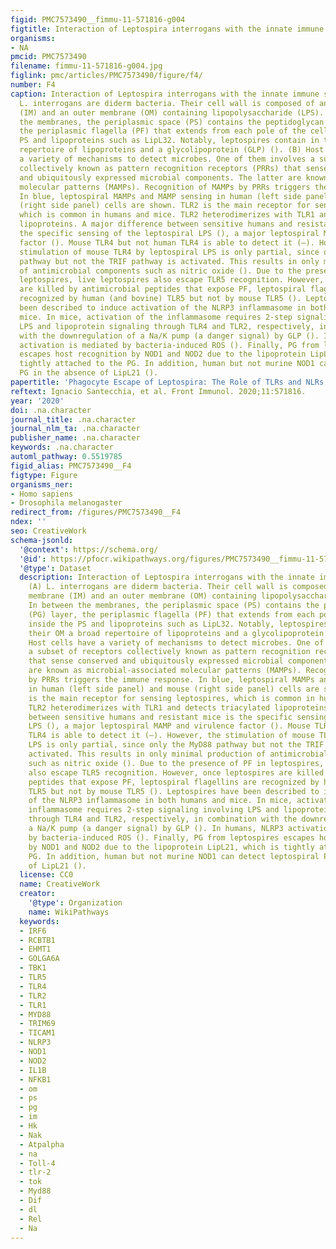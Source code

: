 ```yaml
---
figid: PMC7573490__fimmu-11-571816-g004
figtitle: Interaction of Leptospira interrogans with the innate immune system
organisms:
- NA
pmcid: PMC7573490
filename: fimmu-11-571816-g004.jpg
figlink: pmc/articles/PMC7573490/figure/f4/
number: F4
caption: Interaction of Leptospira interrogans with the innate immune system. (A)
  L. interrogans are diderm bacteria. Their cell wall is composed of an inner membrane
  (IM) and an outer membrane (OM) containing lipopolysaccharide (LPS). In between
  the membranes, the periplasmic space (PS) contains the peptidoglycan (PG) layer,
  the periplasmic flagella (PF) that extends from each pole of the cell inside the
  PS and lipoproteins such as LipL32. Notably, leptospires contain in their OM a broad
  repertoire of lipoproteins and a glycolipoprotein (GLP) (). (B) Host cells have
  a variety of mechanisms to detect microbes. One of them involves a subset of receptors
  collectively known as pattern recognition receptors (PRRs) that sense conserved
  and ubiquitously expressed microbial components. The latter are known as microbial-associated
  molecular patterns (MAMPs). Recognition of MAMPs by PRRs triggers the immune response.
  In blue, leptospiral MAMPs and MAMP sensing in human (left side panel) and mouse
  (right side panel) cells are shown. TLR2 is the main receptor for sensing leptospires,
  which is common in humans and mice. TLR2 heterodimerizes with TLR1 and detects triacylated
  lipoproteins. A major difference between sensitive humans and resistant mice is
  the specific sensing of the leptospiral LPS (), a major leptospiral MAMP and virulence
  factor (). Mouse TLR4 but not human TLR4 is able to detect it (–). However, the
  stimulation of mouse TLR4 by leptospiral LPS is only partial, since only the MyD88
  pathway but not the TRIF pathway is activated. This results in only minimal production
  of antimicrobial components such as nitric oxide (). Due to the presence of PF in
  leptospires, live leptospires also escape TLR5 recognition. However, once leptospires
  are killed by antimicrobial peptides that expose PF, leptospiral flagellins are
  recognized by human (and bovine) TLR5 but not by mouse TLR5 (). Leptospires have
  been described to induce activation of the NLRP3 inflammasome in both humans and
  mice. In mice, activation of the inflammasome requires 2-step signaling involving
  LPS and lipoprotein signaling through TLR4 and TLR2, respectively, in combination
  with the downregulation of a Na/K pump (a danger signal) by GLP (). In humans, NLRP3
  activation is mediated by bacteria-induced ROS (). Finally, PG from leptospires
  escapes host recognition by NOD1 and NOD2 due to the lipoprotein LipL21, which is
  tightly attached to the PG. In addition, human but not murine NOD1 can detect leptospiral
  PG in the absence of LipL21 ().
papertitle: 'Phagocyte Escape of Leptospira: The Role of TLRs and NLRs.'
reftext: Ignacio Santecchia, et al. Front Immunol. 2020;11:571816.
year: '2020'
doi: .na.character
journal_title: .na.character
journal_nlm_ta: .na.character
publisher_name: .na.character
keywords: .na.character
automl_pathway: 0.5519785
figid_alias: PMC7573490__F4
figtype: Figure
organisms_ner:
- Homo sapiens
- Drosophila melanogaster
redirect_from: /figures/PMC7573490__F4
ndex: ''
seo: CreativeWork
schema-jsonld:
  '@context': https://schema.org/
  '@id': https://pfocr.wikipathways.org/figures/PMC7573490__fimmu-11-571816-g004.html
  '@type': Dataset
  description: Interaction of Leptospira interrogans with the innate immune system.
    (A) L. interrogans are diderm bacteria. Their cell wall is composed of an inner
    membrane (IM) and an outer membrane (OM) containing lipopolysaccharide (LPS).
    In between the membranes, the periplasmic space (PS) contains the peptidoglycan
    (PG) layer, the periplasmic flagella (PF) that extends from each pole of the cell
    inside the PS and lipoproteins such as LipL32. Notably, leptospires contain in
    their OM a broad repertoire of lipoproteins and a glycolipoprotein (GLP) (). (B)
    Host cells have a variety of mechanisms to detect microbes. One of them involves
    a subset of receptors collectively known as pattern recognition receptors (PRRs)
    that sense conserved and ubiquitously expressed microbial components. The latter
    are known as microbial-associated molecular patterns (MAMPs). Recognition of MAMPs
    by PRRs triggers the immune response. In blue, leptospiral MAMPs and MAMP sensing
    in human (left side panel) and mouse (right side panel) cells are shown. TLR2
    is the main receptor for sensing leptospires, which is common in humans and mice.
    TLR2 heterodimerizes with TLR1 and detects triacylated lipoproteins. A major difference
    between sensitive humans and resistant mice is the specific sensing of the leptospiral
    LPS (), a major leptospiral MAMP and virulence factor (). Mouse TLR4 but not human
    TLR4 is able to detect it (–). However, the stimulation of mouse TLR4 by leptospiral
    LPS is only partial, since only the MyD88 pathway but not the TRIF pathway is
    activated. This results in only minimal production of antimicrobial components
    such as nitric oxide (). Due to the presence of PF in leptospires, live leptospires
    also escape TLR5 recognition. However, once leptospires are killed by antimicrobial
    peptides that expose PF, leptospiral flagellins are recognized by human (and bovine)
    TLR5 but not by mouse TLR5 (). Leptospires have been described to induce activation
    of the NLRP3 inflammasome in both humans and mice. In mice, activation of the
    inflammasome requires 2-step signaling involving LPS and lipoprotein signaling
    through TLR4 and TLR2, respectively, in combination with the downregulation of
    a Na/K pump (a danger signal) by GLP (). In humans, NLRP3 activation is mediated
    by bacteria-induced ROS (). Finally, PG from leptospires escapes host recognition
    by NOD1 and NOD2 due to the lipoprotein LipL21, which is tightly attached to the
    PG. In addition, human but not murine NOD1 can detect leptospiral PG in the absence
    of LipL21 ().
  license: CC0
  name: CreativeWork
  creator:
    '@type': Organization
    name: WikiPathways
  keywords:
  - IRF6
  - RCBTB1
  - EHMT1
  - GOLGA6A
  - TBK1
  - TLR5
  - TLR4
  - TLR2
  - TLR1
  - MYD88
  - TRIM69
  - TICAM1
  - NLRP3
  - NOD1
  - NOD2
  - IL1B
  - NFKB1
  - om
  - ps
  - pg
  - im
  - Hk
  - Nak
  - Atpalpha
  - na
  - Toll-4
  - tlr-2
  - tok
  - Myd88
  - Dif
  - dl
  - Rel
  - Na
---
```

